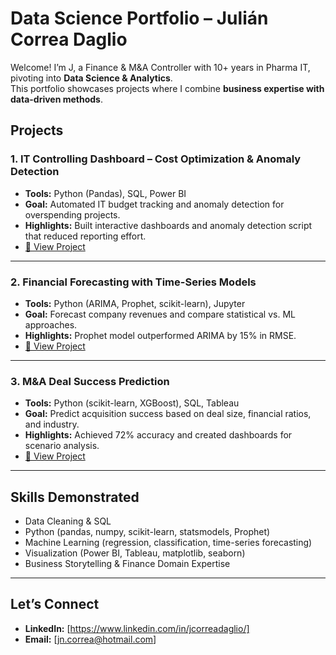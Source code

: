 # Data Science Portfolio – Julián Correa Daglio

Welcome! I’m J, a Finance & M&A Controller with 10+ years in Pharma IT, pivoting into **Data Science & Analytics**.  
This portfolio showcases projects where I combine **business expertise with data-driven methods**.  

## Projects

### 1. IT Controlling Dashboard – Cost Optimization & Anomaly Detection
- **Tools:** Python (Pandas), SQL, Power BI  
- **Goal:** Automated IT budget tracking and anomaly detection for overspending projects.  
- **Highlights:** Built interactive dashboards and anomaly detection script that reduced reporting effort.  
- [🔗 View Project](./project-1-it-controlling-dashboard/README.md)

---

### 2. Financial Forecasting with Time-Series Models
- **Tools:** Python (ARIMA, Prophet, scikit-learn), Jupyter  
- **Goal:** Forecast company revenues and compare statistical vs. ML approaches.  
- **Highlights:** Prophet model outperformed ARIMA by 15% in RMSE.  
- [🔗 View Project](./project-2-time-series-forecasting/README.md)

---

### 3. M&A Deal Success Prediction
- **Tools:** Python (scikit-learn, XGBoost), SQL, Tableau  
- **Goal:** Predict acquisition success based on deal size, financial ratios, and industry.  
- **Highlights:** Achieved 72% accuracy and created dashboards for scenario analysis.  
- [🔗 View Project](./project-3-mna-deal-prediction/README.md)

---

## Skills Demonstrated
- Data Cleaning & SQL  
- Python (pandas, numpy, scikit-learn, statsmodels, Prophet)  
- Machine Learning (regression, classification, time-series forecasting)  
- Visualization (Power BI, Tableau, matplotlib, seaborn)  
- Business Storytelling & Finance Domain Expertise  

---

## Let’s Connect
- **LinkedIn:** [https://www.linkedin.com/in/jcorreadaglio/]  
- **Email:** [jn.correa@hotmail.com]  


